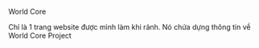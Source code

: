 World Core

Chỉ là 1 trang website được mình làm khi rảnh. Nó chứa dựng thông tin về World Core Project
